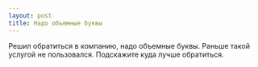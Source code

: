 ```yaml
---
layout: post 
title: Надо объемные буквы 
--- 
```

Решил обратиться в компанию, надо объемные буквы. Раньше такой услугой не пользовался. Подскажите куда лучше обратиться.